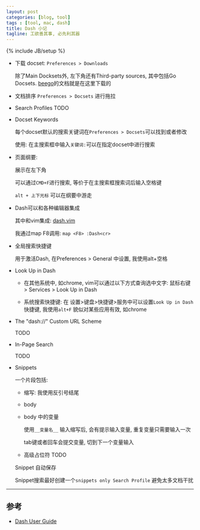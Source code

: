 ```yaml
---
layout: post
categories: [blog, tool]
tags : [tool, mac, dash]
title: Dash 小记
tagline: 工欲善其事, 必先利其器
---
```

{% include JB/setup %}

* 下载 docset: `Preferences > Downloads`

  除了Main Docksets外, 左下角还有Third-party sources, 其中包括Go Docsets. [beego](https://godoc.org/github.com/astaxie/beego)的文档就是在这里下载的

* 文档排序 `Preferences > Docsets` 进行拖拉

* Search Profiles TODO

* Docset Keywords

  每个docset默认的搜索关键词在`Preferences > Docsets`可以找到或者修改

  使用: 在主搜索框中输入`关键词:`可以在指定docset中进行搜索

* 页面纲要:

  展示在左下角

  可以通过`CMD+F`进行搜索, 等价于在主搜索框搜索词后输入空格键

  `alt + 上下光标` 可以在纲要中游走

* Dash可以和各种编辑器集成

  其中和vim集成: [dash.vim](https://github.com/rizzatti/dash.vim)

  我通过map F8调用: `map <F8> :Dash<cr>`

* 全局搜索快捷键

  用于激活Dash, 在Preferences > General 中设置, 我使用alt+空格

* Look Up in Dash

  * 在其他系统中, 如chrome, vim可以通过以下方式查询选中文字: 鼠标右键> Services > Look Up in Dash

  * 系统搜索快捷键: 在 设置>键盘>快捷键>服务中可以设置`Look Up in Dash` 快捷键, 我使用`alt+F` 貌似对某些应用有效, 如chrome

* The "dash://" Custom URL Scheme

  TODO

* In-Page Search

  TODO

* Snippets

  一个片段包括:

  * 缩写: 我使用反引号结尾

  * body

  * body 中的变量

    使用`__变量名__` 输入缩写后, 会有提示输入变量, 重复变量只需要输入一次

    tab键或者回车会提交变量, 切到下一个变量输入

  * 高级占位符 TODO

  Snippet 自动保存

  Snippet搜索最好创建一个`snippets only Search Profile` 避免太多文档干扰

---

## 参考

* [Dash User Guide](https://kapeli.com/dash_guide)
